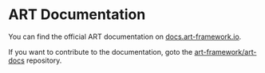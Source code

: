 # ART Documentation

You can find the official ART documentation on [docs.art-framework.io](https://docs.art-framework.io).

If you want to contribute to the documentation, goto the [art-framework/art-docs](https://github.com/art-framework/art-docs) repository.